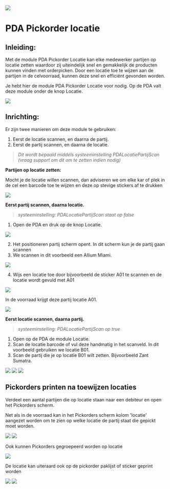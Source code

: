<img src="../../fslogo.png"/>

# PDA Pickorder locatie

## Inleiding:

Met de module PDA Pickorder Locatie kan elke medewerker partijen op locatie zetten waardoor zij uiteindelijk snel en gemakkelijk de producten kunnen vinden met orderpicken. Door een locatie toe te wijzen aan de partijen in de celvoorraad, kunnen deze snel en efficiënt gevonden worden.

Je hebt hier de module PDA Pickorder Locatie voor nodig. Op de PDA valt deze module onder de knop Locatie.

<img src="media/2022-04-25-10-21-31.png" />

## Inrichting:

Er zijn twee manieren om deze module te gebruiken:

1.	Eerst de locatie scannen, en daarna de partij.
2.	Eerst de partij scannen, en daarna de locatie. 

> _Dit wordt bepaald middels systeeminstelling PDALocatiePartijScan (vraag support om dit om te zetten indien nodig)_


**Partijen op locatie zetten:**

Mocht je de locatie willen scannen, dan adviseren we om elke kar of plek in de cel een barcode toe te wijzen en deze op stevige stickers af te drukken

<img src="media/2022-04-25-10-37-58.png" />


**Eerst partij scannen, daarna locatie.**
> _systeeminstelling: PDALocatiePartijScan staat op false_

1.	Open de PDA en druk op de knop Locatie.

<img src="media/2022-04-25-10-40-47.png" />

2.	Het positioneren partij scherm opent. In dit scherm kun je de partij gaan scannen 
3.	We scannen in dit voorbeeld een Allium Miami.

<img src="media/2022-04-25-10-41-04.png" />

4.	Wijs een locatie toe door bijvoorbeeld de sticker A01 te scannen en de locatie wordt gevuld met A01

<img src="media/2022-04-25-10-41-22.png" />

In de voorraad krijgt deze partij locatie A01. 

<img src="media/2022-04-25-10-42-24.png" />


**Eerst locatie scannen, daarna partij.**
> _systeeminstelling: PDALocatiePartijScan op true_

1.	Open op de PDA de module Locatie.
2.	Scan de locatie barcode of vul deze handmatig in het scanveld. In dit voorbeeld gebruiken we locatie B01.
3.	Scan de partij die je op locatie B01 wilt zetten. Bijvoorbeeld Zant Sumatra.

<img src="media/2022-04-25-10-43-53.png" />

<img src="media/2022-04-25-10-44-07.png" />

<img src="media/2022-04-25-10-44-16.png" />


## Pickorders printen na toewijzen locaties

Verdeel een aantal partijen die op locatie staan naar een debiteur en open het Pickorders scherm.

Net als in de voorraad kan in het Pickorders scherm kolom 'locatie' aangezet worden om te zien op welke locatie de partij staat die gepickt moet worden. 

<img src="media/2022-04-25-10-46-39.png" />

<img src="media/2022-04-25-10-46-50.png" />

Ook kunnen Pickorders gegroepeerd worden op locatie

<img src="media/2022-04-25-13-15-19.png" />

De locatie kan uiteraard ook op de pickorder paklijst of sticker geprint worden

<img src="media/2022-04-25-10-47-10.png" />

<img src="media/2022-04-25-10-48-14.png" />
